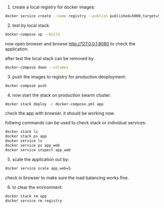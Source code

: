 1. create a local registry for docker images:

```sh
docker service create --name registry --publish published=5000,target=5000 registry:2
```


2. test by local stack:

```sh
docker-compose up --build
```

now open browser and browse http://127.0.0.1:8080 to check the application.

after test the local stack can be removed by:

```sh
docker-compose down --volumes
```

3. push the images to registry for production deoployment:

```sh
docker-compose push
```

4. now start the stack on production swarm cluster:

```sh
docker stack deploy -c docker-compose.yml app
```

check the app with browser. it should be working now.

follwing commands can be used to check stack or individual services:

```sh
docker stack ls
docker stack ps app
docker service ls
docker service ps app_web
docker service inspect app_web
```

5. scale the application out by:

```sh
docker service scale app_web=5
```

check in browser to make sure the load balancing works fine.

6. to clear the environment:

```sh
docker stack rm app
docker service rm registry
```



